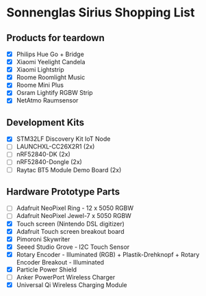 # Sonnenglas Sirius Shopping List

## Products for teardown
- [x] Philips Hue Go + Bridge
- [x] Xiaomi Yeelight Candela
- [x] Xiaomi Lightstrip
- [x] Roome Roomlight Music
- [x] Roome Mini Plus
- [x] Osram Lightify RGBW Strip
- [x] NetAtmo Raumsensor

## Development Kits
- [x] STM32LF Discovery Kit IoT Node
- [ ] LAUNCHXL-CC26X2R1 (2x)
- [ ] nRF52840-DK (2x)
- [ ] nRF52840-Dongle (2x)
- [ ] Raytac BT5 Module Demo Board (2x)

## Hardware Prototype Parts
- [ ] Adafruit NeoPixel Ring - 12 x 5050 RGBW
- [ ] Adafruit NeoPixel Jewel-7 x 5050 RGBW
- [x] Touch screen (Nintendo DSL digitizer)
- [x] Adafruit Touch screen breakout board
- [x] Pimoroni Skywriter
- [x] Seeed Studio Grove - I2C Touch Sensor
- [x] Rotary Encoder - Illuminated (RGB) + Plastik-Drehknopf + Rotary Encoder Breakout - Illuminated
- [x] Particle Power Shield
- [ ] Anker PowerPort Wireless Charger
- [x] Universal Qi Wireless Charging Module 